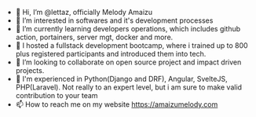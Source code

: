 - 👋 Hi, I’m @lettaz, officially Melody Amaizu
- 👀 I’m interested in softwares and it's development processes
- 🌱 I’m currently learning developers operations, which includes github action, portainers, server mgt, docker and more.
- 🌱 I hosted a fullstack development bootcamp, where i trained up to 800 plus registered participants and introduced them into tech.
- 💞️ I’m looking to collaborate on open source project and impact driven projects.
- 🌱 I'm experienced in Python(Django and DRF), Angular, SvelteJS, PHP(Laravel). Not really to an expert level, but i am sure to make valid contribution to your team
- 📫 How to reach me on my website https://amaizumelody.com

<!---
lettaz/lettaz is a ✨ special ✨ repository because its `README.md` (this file) appears on your GitHub profile.
You can click the Preview link to take a look at your changes.
--->
